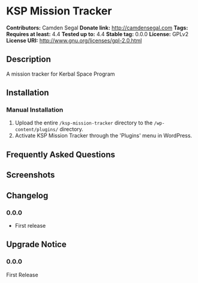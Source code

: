 # KSP Mission Tracker #
**Contributors:**      Camden Segal
**Donate link:**       http://camdensegal.com
**Tags:**
**Requires at least:** 4.4
**Tested up to:**      4.4
**Stable tag:**        0.0.0
**License:**           GPLv2
**License URI:**       http://www.gnu.org/licenses/gpl-2.0.html

## Description ##

A mission tracker for Kerbal Space Program

## Installation ##

### Manual Installation ###

1. Upload the entire `/ksp-mission-tracker` directory to the `/wp-content/plugins/` directory.
2. Activate KSP Mission Tracker through the 'Plugins' menu in WordPress.

## Frequently Asked Questions ##


## Screenshots ##


## Changelog ##

### 0.0.0 ###
* First release

## Upgrade Notice ##

### 0.0.0 ###
First Release
